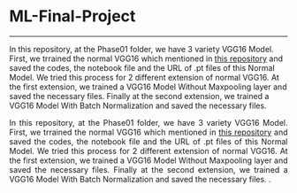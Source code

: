 # ML-Final-Project
***
In this repository, at the Phase01 folder, we have 3 variety VGG16 Model. First, we trrained the normal VGG16 which mentioned in <a href = "https://github.com/huyvnphan/PyTorch_CIFAR10/tree/master" target = "_self">this repository</a>
 and saved the codes, the notebook file and the URL of .pt files of this Normal Model. We tried this process for 2 different extension of normal VGG16. At the first extension, we trained a VGG16 Model Without Maxpooling layer and saved the necessary files. Finally at the second extension, we trained a VGG16 Model With Batch Normalization and saved the necessary files.




<p align="justify">In this repository, at the Phase01 folder, we have 3 variety VGG16 Model. First, we trrained the normal VGG16 which mentioned in <a href = "https://github.com/huyvnphan/PyTorch_CIFAR10/tree/master" target = "_self">this repository</a>
 and saved the codes, the notebook file and the URL of .pt files of this Normal Model. We tried this process for 2 different extension of normal VGG16. At the first extension, we trained a VGG16 Model Without Maxpooling layer and saved the necessary files. Finally at the second extension, we trained a VGG16 Model With Batch Normalization and saved the necessary files.
.</p>
